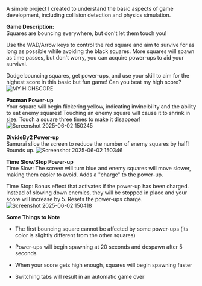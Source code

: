 A simple project I created to understand the basic aspects of game development, including collision detection and physics simulation.

<b> Game Description: </b> <br>
Squares are bouncing everywhere, but don't let them touch you!

Use the WAD/Arrow keys to control the red square and aim to survive for as long as possible while avoiding the black squares. More squares will spawn as time passes, but don't worry, you can acquire power-ups to aid your survival.

Dodge bouncing squares, get power-ups, and use your skill to aim for the highest score in this basic but fun game! Can you beat my high score?
![MY HIGHSCORE](https://github.com/user-attachments/assets/cb51b191-36e1-4739-af2e-fa6c1971be67)

<b> Pacman Power-up </b> <br>
Your square will begin flickering yellow, indicating invincibility and the ability to eat enemy squares! Touching an enemy square will cause it to shrink in size. Touch a square three times to make it disappear!
![Screenshot 2025-06-02 150245](https://github.com/user-attachments/assets/d080f965-8ca3-4f2d-a4a0-616f2eb21d33)


<b> DivideBy2 Power-up </b> <br>
Samurai slice the screen to reduce the number of enemy squares by half! Rounds up.
![Screenshot 2025-06-02 150346](https://github.com/user-attachments/assets/588d28c5-329a-4d03-b026-250ef46b0d2f)


<b> Time Slow/Stop Power-up </b> <br>
Time Slow: The screen will turn blue and enemy squares will move slower, making them easier to avoid. Adds a "charge" to the power-up.

Time Stop: Bonus effect that activates if the power-up has been charged. Instead of slowing down enemies, they will be stopped in place and your score will increase by 5. Resets the power-ups charge.
![Screenshot 2025-06-02 150418](https://github.com/user-attachments/assets/8ae4bd25-458b-45a0-b214-fbadf631d9ec)


<b> Some Things to Note </b>

- The first bouncing square cannot be affected by some power-ups (its color is slightly different from the other squares)

- Power-ups will begin spawning at 20 seconds and despawn after 5 seconds


- When your score gets high enough, squares will begin spawning faster

- Switching tabs will result in an automatic game over

